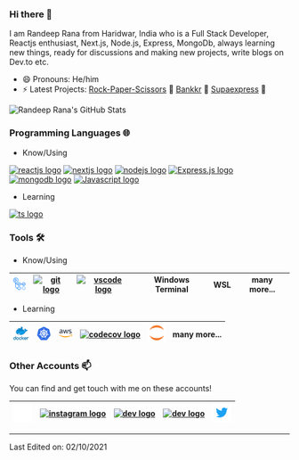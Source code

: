 ### Hi there 👋

I am Randeep Rana from Haridwar, India who is a Full Stack Developer, Reactjs enthusiast, Next.js, Node.js, Express, MongoDb, always learning new things, ready for discussions and making new projects, write blogs on Dev.to etc.

- 😄 Pronouns: He/him
- ⚡ Latest Projects: [Rock-Paper-Scissors](https://rana-rps.netlify.app/) 🚀 [Bankkr](https://bankkr.netlify.app/) 🚀 [Supaexpress](https://supaexpress.herokuapp.com/) 🚀

![Randeep Rana's GitHub Stats](https://github-readme-stats.vercel.app/api?username=Randeep-Rana-au8&show_icons=true&include_all_commits=true)


### Programming Languages 🌐

- Know/Using

[<img src="https://img.shields.io/badge/React-20232A?style=for-the-badge&logo=react&logoColor=61DAFB" alt="reactjs logo" width="80">](https://reactjs.org/) [<img src="https://img.shields.io/badge/next.js-000000?style=for-the-badge&logo=nextdotjs&logoColor=white" alt="nextjs logo" width="80">](https://nextjs.org/)
[<img src="https://img.shields.io/badge/Node.js-339933?style=for-the-badge&logo=nodedotjs&logoColor=white" alt="nodejs logo" width="80">](https://nextjs.org/) [<img src="https://img.shields.io/badge/Express.js-000000?style=for-the-badge&logo=express&logoColor=white" alt="Express.js logo" width="80">](https://expressjs.com/) [<img src="https://img.shields.io/badge/MongoDB-4EA94B?style=for-the-badge&logo=mongodb&logoColor=white" alt="mongodb logo" width="80">](https://https://www.mongodb.com/) [<img src="https://img.shields.io/badge/JavaScript-323330?style=for-the-badge&logo=javascript&logoColor=F7DF1E" alt="Javascript logo" width="86">](https://www.javascript.com/)

- Learning

 [<img src="https://img.shields.io/badge/TypeScript-007ACC?style=for-the-badge&logo=typescript&logoColor=white" alt="ts logo" width="80">](https://www.typescriptlang.org/)

### Tools 🛠️

- Know/Using

| [<img src="https://raw.githubusercontent.com/Delta456/Delta456/master/img/actions.png" alt="actions logo" width="24">](https://github.com/features/actions) |[<img src="https://raw.githubusercontent.com/Delta456/Delta456/master/img/git.png" alt="git logo" width="24">](https://git-scm.com/) | [<img src="https://raw.githubusercontent.com/Delta456/Delta456/master/img/vscode.png" alt="vscode logo" width="24">](https://code.visualstudio.com/) | Windows Terminal | WSL | many more...
|---|---|---|---|---|---|

- Learning

| [<img src="https://raw.githubusercontent.com/github/explore/80688e429a7d4ef2fca1e82350fe8e3517d3494d/topics/docker/docker.png" alt="docker logo" width="28">](https://www.docker.com/) | [<img src="https://raw.githubusercontent.com/github/explore/80688e429a7d4ef2fca1e82350fe8e3517d3494d/topics/kubernetes/kubernetes.png" alt="kubernetes logo" width="26">](https://kubernetes.io/) | [<img src="https://raw.githubusercontent.com/Delta456/Delta456/master/img/aws.png" alt="aws logo" width="24">](https://aws.amazon.com/) | [<img src="https://raw.githubusercontent.com/Delta456/Delta456/master/img/codecov.png" alt="codecov logo" width="24">](https://codecov.io/)|[<img src="https://raw.githubusercontent.com/Delta456/Delta456/master/img/jupyter_notebook.png" alt="jupyter notebook logo" width="30">](https://jupyter.org/)| many more...
|---|---|---|---|---|---|

### Other Accounts 📫

You can find and get touch with me on these accounts!

| [<img src="https://raw.githubusercontent.com/Delta456/Delta456/master/img/github.png" alt="github logo" width="34">](https://github.com/Randeep-Rana-au8) | [<img src="https://raw.githubusercontent.com/Delta456/Delta456/master/img/instagram.jpg" alt="instagram logo" width="24">](https://www.instagram.com/randeep_rana_official/) | [<img src="https://raw.githubusercontent.com/Delta456/Delta456/master/img/dev.png" alt="dev logo" width="24">](https://dev.to/)| [<img src="https://raw.githubusercontent.com/Delta456/Delta456/master/img/deviant_art.jpg" alt="dev logo" width="24">](https://www.deviantart.com) | [<img src="https://raw.githubusercontent.com/Delta456/Delta456/master/img/twitter.png" alt="twitter logo" width="34">](https://twitter.com/irandeeprana)
|---|---|---|---|---|

---

Last Edited on: 02/10/2021
